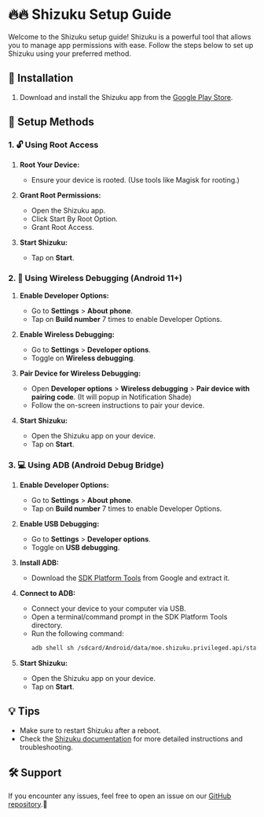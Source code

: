 # 🔥🔥 Shizuku Setup Guide

Welcome to the Shizuku setup guide! Shizuku is a powerful tool that allows you to manage app permissions with ease. Follow the steps below to set up Shizuku using your preferred method.

## 🚀 Installation

1. Download and install the Shizuku app from the [Google Play Store](https://play.google.com/store/apps/details?id=moe.shizuku.privileged.api).


## 🔧 Setup Methods

### 1. 🔓 Using Root Access

1. **Root Your Device:**
   - Ensure your device is rooted. (Use tools like Magisk for rooting.)

2. **Grant Root Permissions:**
   - Open the Shizuku app.
   - Click Start By Root Option.
   - Grant Root Access.
   
3. **Start Shizuku:**
   - Tap on **Start**.

### 2. 📶 Using Wireless Debugging (Android 11+)

1. **Enable Developer Options:**
   - Go to **Settings** > **About phone**.
   - Tap on **Build number** 7 times to enable Developer Options.

2. **Enable Wireless Debugging:**
   - Go to **Settings** > **Developer options**.
   - Toggle on **Wireless debugging**.

3. **Pair Device for Wireless Debugging:**
   - Open **Developer options** > **Wireless debugging** > **Pair device with pairing code**. (It will popup in Notification Shade)
   - Follow the on-screen instructions to pair your device.

4. **Start Shizuku:**
   - Open the Shizuku app on your device.
   - Tap on **Start**.

### 3. 💻 Using ADB (Android Debug Bridge)

1. **Enable Developer Options:**
   - Go to **Settings** > **About phone**.
   - Tap on **Build number** 7 times to enable Developer Options.

2. **Enable USB Debugging:**
   - Go to **Settings** > **Developer options**.
   - Toggle on **USB debugging**.

3. **Install ADB:**
   - Download the [SDK Platform Tools](https://developer.android.com/studio/releases/platform-tools) from Google and extract it.

4. **Connect to ADB:**
   - Connect your device to your computer via USB.
   - Open a terminal/command prompt in the SDK Platform Tools directory.
   - Run the following command:
     ```sh
     adb shell sh /sdcard/Android/data/moe.shizuku.privileged.api/start.sh
     ```

5. **Start Shizuku:**
   - Open the Shizuku app on your device.
   - Tap on **Start**.

## 💡 Tips

- Make sure to restart Shizuku after a reboot.
- Check the [Shizuku documentation](https://shizuku.rikka.app/guide/setup/) for more detailed instructions and troubleshooting.

## 🛠️ Support

If you encounter any issues, feel free to open an issue on our [GitHub repository](https://github.com/dp-hridayan/ashellyou/issues).🎉
